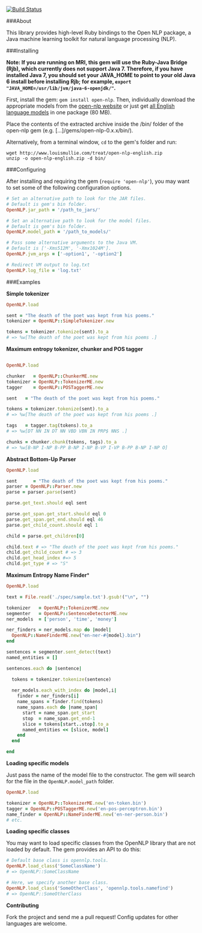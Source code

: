[![Build Status](https://secure.travis-ci.org/louismullie/open-nlp.png)](http://travis-ci.org/louismullie/open-nlp)

###About

This library provides high-level Ruby bindings to the Open NLP package, a Java machine learning toolkit for natural language processing (NLP).

###Installing

__Note: If you are running on MRI, this gem will use the Ruby-Java Bridge (Rjb), which currently does not support Java 7. Therefore, if you have installed Java 7, you should set your JAVA_HOME to point to your old Java 6 install before installing Rjb; for example, `export "JAVA_HOME=/usr/lib/jvm/java-6-openjdk/"`.__

First, install the gem: `gem install open-nlp`. Then, individually download the appropriate models from the [open-nlp website](http://opennlp.sourceforge.net/models-1.5/) or just get [all English language models](louismullie.com/treat/open-nlp-english.zip) in one package (80 MB).

Place the contents of the extracted archive inside the /bin/ folder of the open-nlp gem (e.g. [...]/gems/open-nlp-0.x.x/bin/).

Alternatively, from a terminal window, `cd` to the gem's folder and run:

```
wget http://www.louismullie.com/treat/open-nlp-english.zip
unzip -o open-nlp-english.zip -d bin/
```

###Configuring

After installing and requiring the gem (`require 'open-nlp'`), you may want to set some of the following configuration options.

```ruby
# Set an alternative path to look for the JAR files.
# Default is gem's bin folder.
OpenNLP.jar_path = '/path_to_jars/'

# Set an alternative path to look for the model files.
# Default is gem's bin folder.
OpenNLP.model_path = '/path_to_models/'

# Pass some alternative arguments to the Java VM.
# Default is ['-Xms512M', '-Xmx1024M'].
OpenNLP.jvm_args = ['-option1', '-option2']

# Redirect VM output to log.txt
OpenNLP.log_file = 'log.txt'

```

###Examples


**Simple tokenizer**

```ruby
OpenNLP.load

sent = "The death of the poet was kept from his poems."
tokenizer = OpenNLP::SimpleTokenizer.new

tokens = tokenizer.tokenize(sent).to_a
# => %w[The death of the poet was kept from his poems .]
```

**Maximum entropy tokenizer, chunker and POS tagger**

```ruby

OpenNLP.load

chunker   = OpenNLP::ChunkerME.new
tokenizer = OpenNLP::TokenizerME.new
tagger    = OpenNLP::POSTaggerME.new

sent   = "The death of the poet was kept from his poems."

tokens = tokenizer.tokenize(sent).to_a
# => %w[The death of the poet was kept from his poems .]

tags   = tagger.tag(tokens).to_a
# => %w[DT NN IN DT NN VBD VBN IN PRP$ NNS .]

chunks = chunker.chunk(tokens, tags).to_a
# => %w[B-NP I-NP B-PP B-NP I-NP B-VP I-VP B-PP B-NP I-NP O]
```

**Abstract Bottom-Up Parser**

```ruby
OpenNLP.load

sent      = "The death of the poet was kept from his poems."
parser = OpenNLP::Parser.new
parse = parser.parse(sent)

parse.get_text.should eql sent

parse.get_span.get_start.should eql 0
parse.get_span.get_end.should eql 46
parse.get_child_count.should eql 1

child = parse.get_children[0]

child.text # => "The death of the poet was kept from his poems."
child.get_child_count # => 3
child.get_head_index #=> 5
child.get_type # => "S"
```

**Maximum Entropy Name Finder***

```ruby
OpenNLP.load

text = File.read('./spec/sample.txt').gsub!("\n", "")

tokenizer   = OpenNLP::TokenizerME.new
segmenter   = OpenNLP::SentenceDetectorME.new
ner_models  = ['person', 'time', 'money']

ner_finders = ner_models.map do |model|
  OpenNLP::NameFinderME.new("en-ner-#{model}.bin")
end

sentences = segmenter.sent_detect(text)
named_entities = []

sentences.each do |sentence|

  tokens = tokenizer.tokenize(sentence)
  
  ner_models.each_with_index do |model,i|
    finder = ner_finders[i]
    name_spans = finder.find(tokens)
    name_spans.each do |name_span|
      start = name_span.get_start
      stop  = name_span.get_end-1
      slice = tokens[start..stop].to_a
      named_entities << [slice, model]
    end
  end

end
```

**Loading specific models**

Just pass the name of the model file to the constructor. The gem will search for the file in the `OpenNLP.model_path` folder.

```ruby
OpenNLP.load

tokenizer = OpenNLP::TokenizerME.new('en-token.bin')
tagger = OpenNLP::POSTaggerME.new('en-pos-perceptron.bin')
name_finder = OpenNLP::NameFinderME.new('en-ner-person.bin')
# etc.
```

**Loading specific classes**

You may want to load specific classes from the OpenNLP library that are not loaded by default. The gem provides an API to do this:

```ruby
# Default base class is opennlp.tools.
OpenNLP.load_class('SomeClassName')  
# => OpenNLP::SomeClassName

# Here, we specify another base class.
OpenNLP.load_class('SomeOtherClass', 'opennlp.tools.namefind')
# => OpenNLP::SomeOtherClass
```

**Contributing**

Fork the project and send me a pull request! Config updates for other languages are welcome.